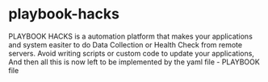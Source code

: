 # playbook-hacks
PLAYBOOK HACKS is a automation platform that makes your applications and system easiter to do Data Collection or Health Check from remote servers. Avoid writing scripts or custom code to update your applications, And then all this is now left to be implemented by the yaml file - PLAYBOOK file
